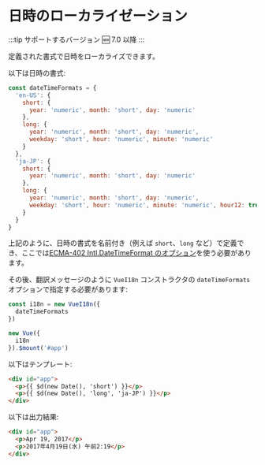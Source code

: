 # 日時のローカライゼーション

:::tip サポートするバージョン
:new: 7.0 以降
:::

定義された書式で日時をローカライズできます。

以下は日時の書式:

```js
const dateTimeFormats = {
  'en-US': {
    short: {
      year: 'numeric', month: 'short', day: 'numeric'
    },
    long: {
      year: 'numeric', month: 'short', day: 'numeric',
      weekday: 'short', hour: 'numeric', minute: 'numeric'
    }
  },
  'ja-JP': {
    short: {
      year: 'numeric', month: 'short', day: 'numeric'
    },
    long: {
      year: 'numeric', month: 'short', day: 'numeric',
      weekday: 'short', hour: 'numeric', minute: 'numeric', hour12: true
    }
  }
}
```

上記のように、日時の書式を名前付き（例えば `short`、`long` など）で定義でき、ここでは[ECMA-402 Intl.DateTimeFormat のオプション](http://www.ecma-international.org/ecma-402/2.0/#sec-intl-datetimeformat-constructor)を使う必要があります。

その後、翻訳メッセージのように `VueI18n` コンストラクタの `dateTimeFormats` オプションで指定する必要があります:

```js
const i18n = new VueI18n({
  dateTimeFormats
})

new Vue({
  i18n
}).$mount('#app')
```

以下はテンプレート:

```html
<div id="app">
  <p>{{ $d(new Date(), 'short') }}</p>
  <p>{{ $d(new Date(), 'long', 'ja-JP') }}</p>
</div>
```

以下は出力結果:

```html
<div id="app">
  <p>Apr 19, 2017</p>
  <p>2017年4月19日(水) 午前2:19</p>
</div>
```
